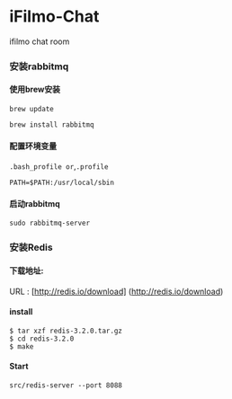 # iFilmo-Chat
ifilmo chat room

### 安装rabbitmq

#### 使用brew安装

```shell
brew update
```
```shell
brew install rabbitmq
```

#### 配置环境变量

`.bash_profile or`,`.profile`

```shell
PATH=$PATH:/usr/local/sbin
```

#### 启动rabbitmq

```shell
sudo rabbitmq-server
```

### 安装Redis

#### 下载地址:
URL : [http://redis.io/download] (http://redis.io/download)

#### install

```shell
$ tar xzf redis-3.2.0.tar.gz
$ cd redis-3.2.0
$ make
```
#### Start

```shell
src/redis-server --port 8088
```
